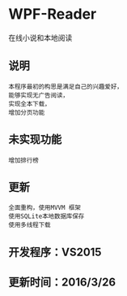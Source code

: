 # WPF-Reader
在线小说和本地阅读

## 说明
	
    本程序最初的构思是满足自己的兴趣爱好，
	能够实现无广告阅读，
	实现全本下载，
	增加分页功能
	
## 未实现功能

	增加排行榜
	
## 更新

    全面重构，使用MVVM 框架
    使用SQLite本地数据库保存
    使用多线程下载
	
## 开发程序：VS2015

## 更新时间：2016/3/26